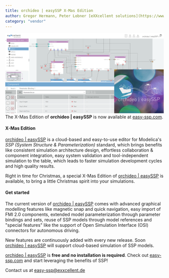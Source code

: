 ```yaml
---
title: orchideo | easySSP X-Mas Edition
author: Gregor Hermann, Peter Lobner [eXXcellent solutions](https://www.exxcellent.de/)
category: "vendor"
---
```

![alt text](easySSP-newsletter.png 'orchideo | easySSP X-Mas Edition')
The X-Mas Edition of **orchideo | easySSP** is now available at [easy-ssp.com](https://easy-ssp.com). 

#### X-Mas Edition

[orchideo | easySSP](https://easy-ssp.com) is a cloud-based and easy-to-use editor for Modelica's *SSP (System Structure & Parameterization)* standard, which brings benefits like consistent simulation architecture design, effortless collaboration & component integration, easy system validation and tool-independent simulation to the table, which leads to faster simulation development cycles and high quality results.

Right in time for Christmas, a special X-Mas Edition of [orchideo | easySSP](https://easy-ssp.com) is available, to bring a little Christmas spirit into your simulations. 


#### Get started

The current version of [orchideo | easySSP](https://easy-ssp.com) comes with advanced graphical modelling features like magnetic snap and quick navigation, easy import of FMI 2.0 components, extended model parameterization through parameter bindings and sets, reuse of SSP models through model references and "special features" like the support of Open Simulation Interface (OSI) connectors for autonomous driving.

New features are continuously added with every new release. Soon [orchideo | easySSP](https://easy-ssp.com) will support cloud-based simulation of SSP models. 

[orchideo | easySSP](https://easy-ssp.com) is **free and no installation is required**. Check out [easy-ssp.com](https://easy-ssp.com) and start leveraging the benefits of SSP!

Contact us at [easy-ssp@exxcellent.de](mailto:easy-ssp@exxcellent.de)
